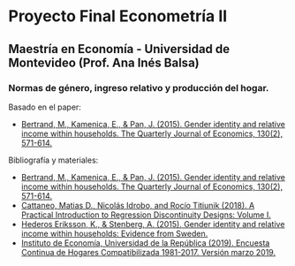 # Proyecto Final Econometría II 
## Maestría en Economía - Universidad de Montevideo (Prof. Ana Inés Balsa)

### Normas de género, ingreso relativo y producción del hogar.

Basado en el paper:

- [Bertrand, M., Kamenica, E., & Pan, J. (2015). Gender identity and relative income within households. The Quarterly Journal of Economics, 130(2), 571-614.](https://academic.oup.com/qje/article/130/2/571/2330321)

Bibliografía y materiales:

- [Bertrand, M., Kamenica, E., & Pan, J. (2015). Gender identity and relative income within households. The Quarterly Journal of Economics, 130(2), 571-614.](https://academic.oup.com/qje/article/130/2/571/2330321)
- [Cattaneo, Matias D., Nicolás Idrobo, and Rocío Titiunik (2018). A Practical Introduction to Regression Discontinuity Designs: Volume I.](https://cattaneo.princeton.edu/books/Cattaneo-Idrobo-Titiunik_2018_CUP-Vol1.pdf)
- [Hederos Eriksson, K., & Stenberg, A. (2015). Gender identity and relative income within households: Evidence from Sweden.](http://ftp.iza.org/dp9533.pdf)
- [Instituto de Economía, Universidad de la República (2019). Encuesta Continua de Hogares Compatibilizada 1981-2017. Versión marzo 2019.](http://www.iecon.ccee.edu.uy/)

